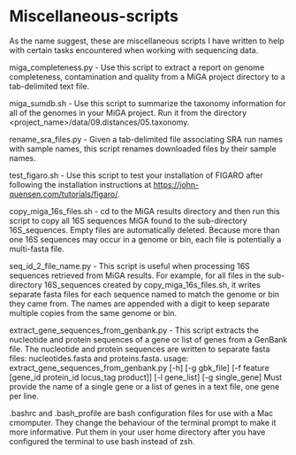 # Miscellaneous-scripts
As the name suggest, these are miscellaneous scripts I have written to help with certain tasks encountered when working with sequencing data.

miga_completeness.py - Use this script to extract a report on genome completeness, contamination and quality from a MiGA project directory to a tab-delimited text file.

miga_sumdb.sh - Use this script to summarize the taxonomy information for all of the genomes in your MiGA project. Run it from the directory <project_name>/data/09.distances/05.taxonomy. 

rename_sra_files.py - Given a tab-delimited file associating SRA run names with sample names, this script renames downloaded files by their sample names.

test_figaro.sh - Use this script to test your installation of FIGARO after following the installation instructions at https://john-quensen.com/tutorials/figaro/.

copy_miga_16s_files.sh - cd to the MiGA results directory and then run this script to copy all 16S sequences MiGA found to the sub-directory 16S_sequences. Empty files are automatically deleted. Because more than one 16S sequences may occur in a genome or bin, each file is potentially a multi-fasta file.

seq_id_2_file_name.py - This script is useful when processing 16S sequences retrieved from MiGA results. For example, for all files in the sub-directory 16S_sequences created by copy_miga_16s_files.sh, it writes separate fasta files for each sequence named to match the genome or bin they came from. The names are appended with a digit to keep separate multiple copies from the same genome or bin.

extract_gene_sequences_from_genbank.py - This script extracts the nucleotide and protein sequences of a gene or list of genes from a GenBank file. The nucleotide and protein sequences are written to separate fasta files: nucleotides.fasta and proteins.fasta.
usage: extract_gene_sequences_from_genbank.py [-h] [-g gbk_file] [-f feature [gene_id protein_id locus_tag product]] [-l gene_list] [-g single_gene]
Must provide the name of a single gene or a list of genes in a text file, one gene per line.

.bashrc and .bash_profile are bash configuration files for use with a Mac cmomputer. They change the behaviour of the terminal prompt to make it more informative. Put them in your user home directory after you have configured the terminal to use bash instead of zsh.
